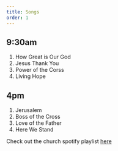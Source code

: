 ```yaml
---
title: Songs
order: 1
---
```


## 9:30am 
1. How Great is Our God
2. Jesus Thank You 
3. Power of the Corss
4. Living Hope

## 4pm 
1. Jerusalem
2. Boss of the Cross
3. Love of the Father
4. Here We Stand
   
Check out the church spotify playlist [here](https://open.spotify.com/playlist/3gh0ZKXkJBDbNEnZqJJDXj?si=0908aa3f87544643)
